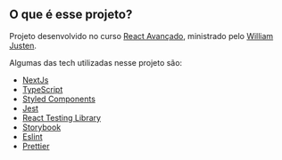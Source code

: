 ## O que é esse projeto?

Projeto desenvolvido no curso [React Avançado](https://reactavancado.com.br/), ministrado pelo [William Justen](https://willianjusten.com.br/).


Algumas das tech utilizadas nesse projeto são: 

- [NextJs](https://nextjs.org/) 
- [TypeScript](https://www.typescriptlang.org/) 
- [Styled Components](https://styled-components.com/) 
- [Jest](https://jestjs.io/) 
- [React Testing Library](https://testing-library.com/docs/react-testing-library/intro/) 
- [Storybook](https://storybook.js.org/) 
- [Eslint](https://eslint.org/) 
- [Prettier](https://prettier.io/) 